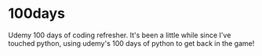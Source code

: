 # 100days
Udemy 100 days of coding refresher. It's been a little while since I've touched python, using udemy's 100 days of python to get back in the game! 
